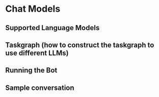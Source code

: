 # Chat Models

## Supported Language Models
## Taskgraph (how to construct the taskgraph to use different LLMs)
## Running the Bot
## Sample conversation